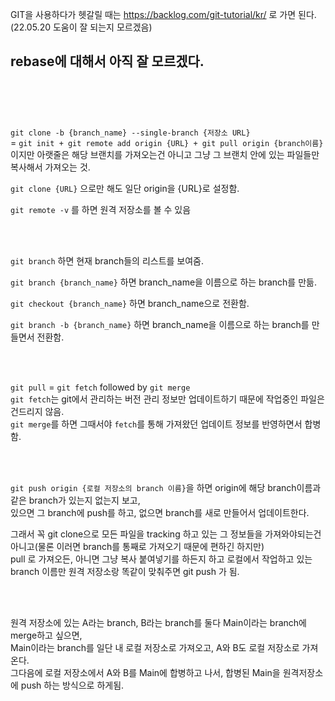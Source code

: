GIT을 사용하다가 헷갈릴 때는
https://backlog.com/git-tutorial/kr/ 로 가면 된다.(22.05.20 도움이 잘 되는지 모르겠음)

rebase에 대해서 아직 잘 모르겠다.
<br/>
<br/>
---
<br/>
<br/>

```git clone -b {branch_name} --single-branch {저장소 URL}```  
= ```git init + git remote add origin {URL} + git pull origin {branch이름}```  
이지만 아랫줄은 해당 브랜치를 가져오는건 아니고 그냥 그 브랜치 안에 있는 파일들만 복사해서 가져오는 것.

```git clone {URL}```
으로만 해도 일단 origin을 {URL}로 설정함.

```git remote -v```
를 하면 원격 저장소를 볼 수 있음

<br/>
<br/>

```git branch```
하면 현재 branch들의 리스트를 보여줌.

```git branch {branch_name}```
하면 branch_name을 이름으로 하는 branch를 만듦.

```git checkout {branch_name}```
하면 branch_name으로 전환함.

```git branch -b {branch_name}```
하면 branch_name을 이름으로 하는 branch를 만들면서 전환함.

<br/>
<br/>

```git pull``` = ```git fetch``` followed by ```git merge```  
```git fetch```는 git에서 관리하는 버전 관리 정보만 업데이트하기 때문에 작업중인 파일은 건드리지 않음.  
```git merge```를 하면 그때서야 ```fetch```를 통해 가져왔던 업데이트 정보를 반영하면서 합병함.

<br/>
<br/>

```git push origin {로컬 저장소의 branch 이름}```을 하면 origin에 해당 branch이름과 같은 branch가 있는지 없는지 보고,  
있으면 그 branch에 push를 하고, 없으면 branch를 새로 만들어서 업데이트한다.

그래서 꼭 git clone으로 모든 파일을 tracking 하고 있는 그 정보들을 가져와야되는건 아니고(물론 이러면 branch를 통째로 가져오기 때문에 편하긴 하지만)  
pull 로 가져오든, 아니면 그냥 복사 붙여넣기를 하든지 하고 로컬에서 작업하고 있는 branch 이름만 원격 저장소랑 똑같이 맞춰주면 git push 가 됨.

<br/>
<br/>

원격 저장소에 있는 A라는 branch, B라는 branch를 둘다 Main이라는 branch에 merge하고 싶으면,  
Main이라는 branch를 일단 내 로컬 저장소로 가져오고, A와 B도 로컬 저장소로 가져온다.  
그다음에 로컬 저장소에서 A와 B를 Main에 합병하고 나서, 합병된 Main을 원격저장소에 push 하는 방식으로 하게됨.
